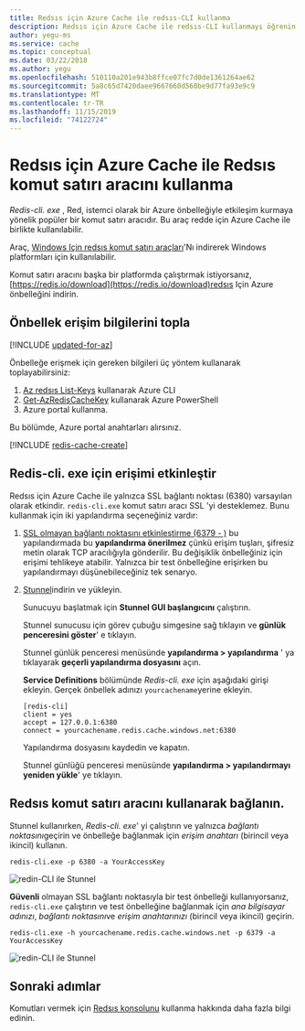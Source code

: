 ```yaml
---
title: Redsıs için Azure Cache ile redsıs-CLI kullanma
description: Redsıs için Azure Cache ile redsıs-CLI kullanmayı öğrenin.
author: yegu-ms
ms.service: cache
ms.topic: conceptual
ms.date: 03/22/2018
ms.author: yegu
ms.openlocfilehash: 510110a201e943b8ffce07fc7d0de1361264ae62
ms.sourcegitcommit: 5a8c65d7420daee9667660d560be9d77fa93e9c9
ms.translationtype: MT
ms.contentlocale: tr-TR
ms.lasthandoff: 11/15/2019
ms.locfileid: "74122724"
---
```

# <a name="how-to-use-the-redis-command-line-tool-with-azure-cache-for-redis"></a>Redsıs için Azure Cache ile Redsıs komut satırı aracını kullanma

*Redis-cli. exe* , Red, istemci olarak bir Azure önbelleğiyle etkileşim kurmaya yönelik popüler bir komut satırı aracıdır. Bu araç redde için Azure Cache ile birlikte kullanılabilir.

Araç, [Windows Için redsıs komut satırı araçları](https://github.com/MSOpenTech/redis/releases/)'Nı indirerek Windows platformları için kullanılabilir. 

Komut satırı aracını başka bir platformda çalıştırmak istiyorsanız, [https://redis.io/download](https://redis.io/download)redsıs Için Azure önbelleğini indirin.

## <a name="gather-cache-access-information"></a>Önbellek erişim bilgilerini topla

[!INCLUDE [updated-for-az](../../includes/updated-for-az.md)]

Önbelleğe erişmek için gereken bilgileri üç yöntem kullanarak toplayabilirsiniz:

1. [Az redsıs List-Keys](https://docs.microsoft.com/cli/azure/redis?view=azure-cli-latest#az-redis-list-keys) kullanarak Azure CLI
2. [Get-AzRedisCacheKey](https://docs.microsoft.com/powershell/module/az.rediscache/Get-AzRedisCacheKey) kullanarak Azure PowerShell
3. Azure portal kullanma.

Bu bölümde, Azure portal anahtarları alırsınız.

[!INCLUDE [redis-cache-create](../../includes/redis-cache-access-keys.md)]


## <a name="enable-access-for-redis-cliexe"></a>Redis-cli. exe için erişimi etkinleştir

Redsıs için Azure Cache ile yalnızca SSL bağlantı noktası (6380) varsayılan olarak etkindir. `redis-cli.exe` komut satırı aracı SSL 'yi desteklemez. Bunu kullanmak için iki yapılandırma seçeneğiniz vardır:

1. [SSL olmayan bağlantı noktasını etkinleştirme (6379 - )](cache-configure.md#access-ports) bu yapılandırmada bu **yapılandırma önerilmez** çünkü erişim tuşları, şifresiz metin olarak TCP aracılığıyla gönderilir. Bu değişiklik önbelleğiniz için erişimi tehlikeye atabilir. Yalnızca bir test önbelleğine erişirken bu yapılandırmayı düşünebileceğiniz tek senaryo.

2. [Stunnel](https://www.stunnel.org/downloads.html)indirin ve yükleyin.

    Sunucuyu başlatmak için **Stunnel GUI başlangıcını** çalıştırın.

    Stunnel sunucusu için görev çubuğu simgesine sağ tıklayın ve **günlük penceresini göster**' e tıklayın.

    Stunnel günlük penceresi menüsünde **yapılandırma > yapılandırma** ' ya tıklayarak **geçerli yapılandırma dosyasını** açın.

    **Service Definitions** bölümünde *Redis-cli. exe* için aşağıdaki girişi ekleyin. Gerçek önbellek adınızı `yourcachename`yerine ekleyin. 

    ```
    [redis-cli]
    client = yes
    accept = 127.0.0.1:6380
    connect = yourcachename.redis.cache.windows.net:6380
    ```

    Yapılandırma dosyasını kaydedin ve kapatın. 
  
    Stunnel günlüğü penceresi menüsünde **yapılandırma > yapılandırmayı** **yeniden yükle**' ye tıklayın.


## <a name="connect-using-the-redis-command-line-tool"></a>Redsıs komut satırı aracını kullanarak bağlanın.

Stunnel kullanırken, *Redis-cli. exe*' yi çalıştırın ve yalnızca *bağlantı noktasını*geçirin ve önbelleğe bağlanmak için *erişim anahtarı* (birincil veya ikincil) kullanın.

```
redis-cli.exe -p 6380 -a YourAccessKey
```

![redin-CLI ile Stunnel](media/cache-how-to-redis-cli-tool/cache-redis-cli-stunnel.png)

**Güvenli** olmayan SSL bağlantı noktasıyla bir test önbelleği kullanıyorsanız, `redis-cli.exe` çalıştırın ve test önbelleğine bağlanmak için *ana bilgisayar adınızı*, *bağlantı noktasını*ve *erişim anahtarınızı* (birincil veya ikincil) geçirin.

```
redis-cli.exe -h yourcachename.redis.cache.windows.net -p 6379 -a YourAccessKey
```

![redin-CLI ile Stunnel](media/cache-how-to-redis-cli-tool/cache-redis-cli-non-ssl.png)




## <a name="next-steps"></a>Sonraki adımlar

Komutları vermek için [Redsıs konsolunu](cache-configure.md#redis-console) kullanma hakkında daha fazla bilgi edinin.

